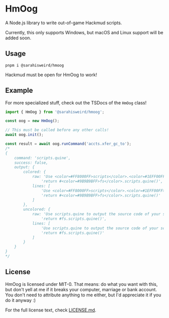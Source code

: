 # HmOog

A Node.js library to write out-of-game Hackmud scripts.

Currently, this only supports Windows, but macOS and Linux support will be added soon.

## Usage

```
pnpm i @sarahisweird/hmoog
```

Hackmud must be open for HmOog to work!

## Example

For more specialized stuff, check out the TSDocs of the `HmOog` class!

```ts
import { HmOog } from '@sarahisweird/hmoog';

const oog = new HmOog();

// This must be called before any other calls!
await oog.init();

const result = await oog.runCommand('accts.xfer_gc_to');
/*
{
    command: 'scripts.quine',
    success: false,
    output: {
        colored: {
            raw: 'Use <color=#FF8000FF>scripts</color>.<color=#1EFF00FF>quine</color> to output the source code of your script. Place the following into your script:\n' +
                'return #<color=#9B9B9BFF>fs</color>.scripts.quine()',
            lines: [
                'Use <color=#FF8000FF>scripts</color>.<color=#1EFF00FF>quine</color> to output the source code of your script. Place the following into your script:',
                'return #<color=#9B9B9BFF>fs</color>.scripts.quine()'
            ]
        },
        uncolored: {
            raw: 'Use scripts.quine to output the source code of your script. Place the following into your script:\n' +
                'return #fs.scripts.quine()',
            lines: [
                'Use scripts.quine to output the source code of your script. Place the following into your script:',
                'return #fs.scripts.quine()'
            ]
        }
    }
}
*/
```

## License

HmOog is licensed under MIT-0.
That means: do what you want with this, but don't yell at me if it breaks your computer, marriage or bank account.
You don't need to attribute anything to me either, but I'd appreciate it if you do it anyway :)

For the full license text, check [LICENSE.md](LICENSE.md).

